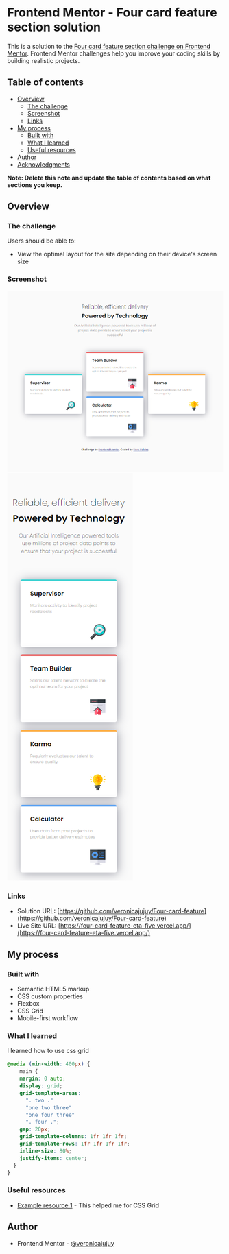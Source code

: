 # Frontend Mentor - Four card feature section solution

This is a solution to the [Four card feature section challenge on Frontend Mentor](https://www.frontendmentor.io/challenges/four-card-feature-section-weK1eFYK). Frontend Mentor challenges help you improve your coding skills by building realistic projects. 

## Table of contents

- [Overview](#overview)
  - [The challenge](#the-challenge)
  - [Screenshot](#screenshot)
  - [Links](#links)
- [My process](#my-process)
  - [Built with](#built-with)
  - [What I learned](#what-i-learned)
  - [Useful resources](#useful-resources)
- [Author](#author)
- [Acknowledgments](#acknowledgments)

**Note: Delete this note and update the table of contents based on what sections you keep.**

## Overview

### The challenge

Users should be able to:

- View the optimal layout for the site depending on their device's screen size

### Screenshot

![](./images/Captura-laptop.PNG)
![](./images/Captura-mobile.PNG)

### Links

- Solution URL: [https://github.com/veronicajujuy/Four-card-feature](https://github.com/veronicajujuy/Four-card-feature)
- Live Site URL: [https://four-card-feature-eta-five.vercel.app/](https://four-card-feature-eta-five.vercel.app/)

## My process

### Built with

- Semantic HTML5 markup
- CSS custom properties
- Flexbox
- CSS Grid
- Mobile-first workflow


### What I learned

I learned how to use css grid


```css
@media (min-width: 400px) {
    main {
    margin: 0 auto;
    display: grid;
    grid-template-areas:
      ". two ."
      "one two three"
      "one four three"
      ". four .";
    gap: 20px;
    grid-template-columns: 1fr 1fr 1fr;
    grid-template-rows: 1fr 1fr 1fr 1fr;
    inline-size: 80%;
    justify-items: center;
  }
}
```


### Useful resources

- [Example resource 1](https://www.youtube.com/watch?v=KByjJafoTEw) - This helped me for CSS Grid

## Author

- Frontend Mentor - [@veronicajujuy](https://www.frontendmentor.io/profile/veronicajujuy)
